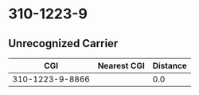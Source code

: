 # 310-1223-9
## Unrecognized Carrier


| CGI | Nearest CGI | Distance |
|-----|-------------|----------|
| 310-1223-9-8866 |  | 0.0 |
